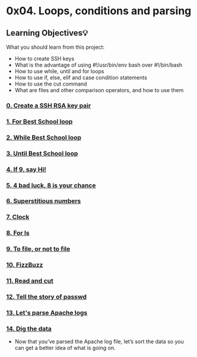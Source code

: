# 0x04. Loops, conditions and parsing

## Learning Objectives:bulb:
What you should learn from this project:

* How to create SSH keys
* What is the advantage of using  #!/usr/bin/env bash over #!/bin/bash
* How to use while, until and for loops
* How to use if, else, elif and case condition statements
* How to use the cut command
* What are files and other comparison operators, and how to use them
### [0. Create a SSH RSA key pair](./0-RSA_public_key.pub)

### [1. For Best School loop](./1-for_Best_school)

### [2. While Best School loop](./2-while_Best_school)

### [3. Until Best School loop](./3-until_Best_school)

### [4. If 9, say Hi!](./4-if_9_say_hi)

### [5. 4 bad luck, 8 is your chance](./5-4_bad_luck_8_is_your_chance)

### [6. Superstitious numbers](./6-superstitious_numbers)

### [7. Clock](./7-clock)

### [8. For ls](./8-for_ls)

### [9. To file, or not to file](./9-to_file_or_not_to_file)

### [10. FizzBuzz](./10-fizzbuzz)
### [11. Read and cut](./100-read_and_cut)
### [12. Tell the story of passwd](./101-tell_the_story_of_passwd)

### [13. Let's parse Apache logs](./102-lets_parse_apache_logs)

### [14. Dig the data](./103-dig_the-data)
* Now that you’ve parsed the Apache log file, let’s sort the data so you can get a better idea of what is going on.

